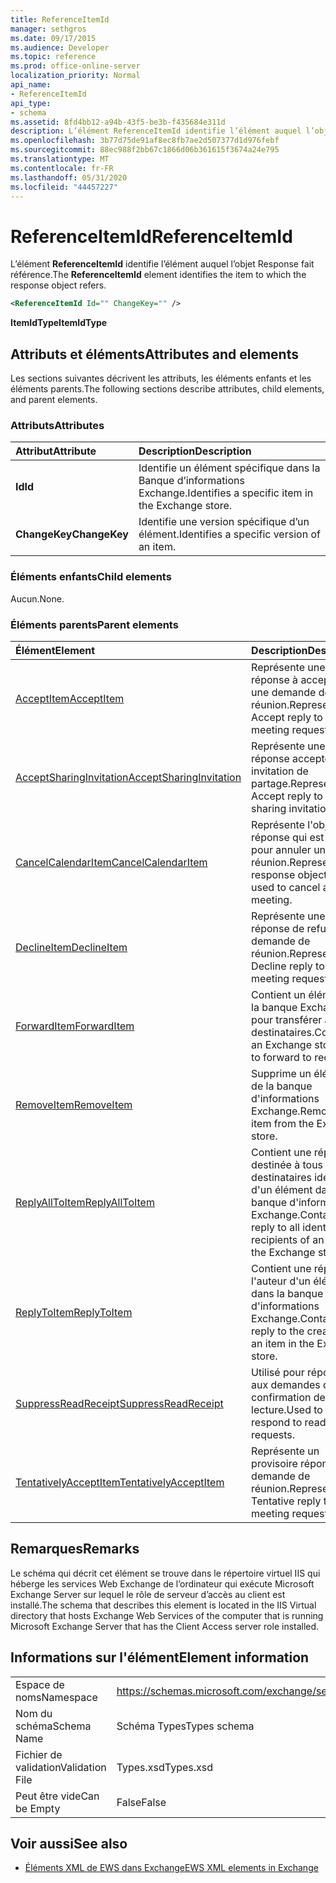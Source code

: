 ```yaml
---
title: ReferenceItemId
manager: sethgros
ms.date: 09/17/2015
ms.audience: Developer
ms.topic: reference
ms.prod: office-online-server
localization_priority: Normal
api_name:
- ReferenceItemId
api_type:
- schema
ms.assetid: 8fd4bb12-a94b-43f5-be3b-f435684e311d
description: L’élément ReferenceItemId identifie l’élément auquel l’objet Response fait référence.
ms.openlocfilehash: 3b77d75de91af8ec8fb7ae2d507377d1d976febf
ms.sourcegitcommit: 88ec988f2bb67c1866d06b361615f3674a24e795
ms.translationtype: MT
ms.contentlocale: fr-FR
ms.lasthandoff: 05/31/2020
ms.locfileid: "44457227"
---
```

# <a name="referenceitemid"></a><span data-ttu-id="837dd-103">ReferenceItemId</span><span class="sxs-lookup"><span data-stu-id="837dd-103">ReferenceItemId</span></span>

<span data-ttu-id="837dd-104">L’élément **ReferenceItemId** identifie l’élément auquel l’objet Response fait référence.</span><span class="sxs-lookup"><span data-stu-id="837dd-104">The **ReferenceItemId** element identifies the item to which the response object refers.</span></span> 
  
```xml
<ReferenceItemId Id="" ChangeKey="" />
```

 <span data-ttu-id="837dd-105">**ItemIdType**</span><span class="sxs-lookup"><span data-stu-id="837dd-105">**ItemIdType**</span></span>
## <a name="attributes-and-elements"></a><span data-ttu-id="837dd-106">Attributs et éléments</span><span class="sxs-lookup"><span data-stu-id="837dd-106">Attributes and elements</span></span>

<span data-ttu-id="837dd-107">Les sections suivantes décrivent les attributs, les éléments enfants et les éléments parents.</span><span class="sxs-lookup"><span data-stu-id="837dd-107">The following sections describe attributes, child elements, and parent elements.</span></span>
  
### <a name="attributes"></a><span data-ttu-id="837dd-108">Attributs</span><span class="sxs-lookup"><span data-stu-id="837dd-108">Attributes</span></span>

|<span data-ttu-id="837dd-109">**Attribut**</span><span class="sxs-lookup"><span data-stu-id="837dd-109">**Attribute**</span></span>|<span data-ttu-id="837dd-110">**Description**</span><span class="sxs-lookup"><span data-stu-id="837dd-110">**Description**</span></span>|
|:-----|:-----|
|<span data-ttu-id="837dd-111">**Id**</span><span class="sxs-lookup"><span data-stu-id="837dd-111">**Id**</span></span> <br/> |<span data-ttu-id="837dd-112">Identifie un élément spécifique dans la Banque d’informations Exchange.</span><span class="sxs-lookup"><span data-stu-id="837dd-112">Identifies a specific item in the Exchange store.</span></span>  <br/> |
|<span data-ttu-id="837dd-113">**ChangeKey**</span><span class="sxs-lookup"><span data-stu-id="837dd-113">**ChangeKey**</span></span> <br/> |<span data-ttu-id="837dd-114">Identifie une version spécifique d’un élément.</span><span class="sxs-lookup"><span data-stu-id="837dd-114">Identifies a specific version of an item.</span></span>  <br/> |
   
### <a name="child-elements"></a><span data-ttu-id="837dd-115">Éléments enfants</span><span class="sxs-lookup"><span data-stu-id="837dd-115">Child elements</span></span>

<span data-ttu-id="837dd-116">Aucun.</span><span class="sxs-lookup"><span data-stu-id="837dd-116">None.</span></span>
  
### <a name="parent-elements"></a><span data-ttu-id="837dd-117">Éléments parents</span><span class="sxs-lookup"><span data-stu-id="837dd-117">Parent elements</span></span>

|<span data-ttu-id="837dd-118">**Élément**</span><span class="sxs-lookup"><span data-stu-id="837dd-118">**Element**</span></span>|<span data-ttu-id="837dd-119">**Description**</span><span class="sxs-lookup"><span data-stu-id="837dd-119">**Description**</span></span>|
|:-----|:-----|
|[<span data-ttu-id="837dd-120">AcceptItem</span><span class="sxs-lookup"><span data-stu-id="837dd-120">AcceptItem</span></span>](acceptitem.md) <br/> |<span data-ttu-id="837dd-121">Représente une réponse à accepter à une demande de réunion.</span><span class="sxs-lookup"><span data-stu-id="837dd-121">Represents an Accept reply to a meeting request.</span></span>  <br/> |
|[<span data-ttu-id="837dd-122">AcceptSharingInvitation</span><span class="sxs-lookup"><span data-stu-id="837dd-122">AcceptSharingInvitation</span></span>](acceptsharinginvitation.md) <br/> |<span data-ttu-id="837dd-123">Représente une réponse accepter une invitation de partage.</span><span class="sxs-lookup"><span data-stu-id="837dd-123">Represents an Accept reply to a sharing invitation.</span></span>  <br/> |
|[<span data-ttu-id="837dd-124">CancelCalendarItem</span><span class="sxs-lookup"><span data-stu-id="837dd-124">CancelCalendarItem</span></span>](cancelcalendaritem.md) <br/> |<span data-ttu-id="837dd-125">Représente l'objet de réponse qui est utilisé pour annuler une réunion.</span><span class="sxs-lookup"><span data-stu-id="837dd-125">Represents the response object that is used to cancel a meeting.</span></span>  <br/> |
|[<span data-ttu-id="837dd-126">DeclineItem</span><span class="sxs-lookup"><span data-stu-id="837dd-126">DeclineItem</span></span>](declineitem.md) <br/> |<span data-ttu-id="837dd-127">Représente une réponse de refus à une demande de réunion.</span><span class="sxs-lookup"><span data-stu-id="837dd-127">Represents a Decline reply to a meeting request.</span></span>  <br/> |
|[<span data-ttu-id="837dd-128">ForwardItem</span><span class="sxs-lookup"><span data-stu-id="837dd-128">ForwardItem</span></span>](forwarditem.md) <br/> |<span data-ttu-id="837dd-129">Contient un élément de la banque Exchange pour transférer à des destinataires.</span><span class="sxs-lookup"><span data-stu-id="837dd-129">Contains an Exchange store item to forward to recipients.</span></span>  <br/> |
|[<span data-ttu-id="837dd-130">RemoveItem</span><span class="sxs-lookup"><span data-stu-id="837dd-130">RemoveItem</span></span>](removeitem.md) <br/> |<span data-ttu-id="837dd-131">Supprime un élément de la banque d'informations Exchange.</span><span class="sxs-lookup"><span data-stu-id="837dd-131">Removes an item from the Exchange store.</span></span>  <br/> |
|[<span data-ttu-id="837dd-132">ReplyAllToItem</span><span class="sxs-lookup"><span data-stu-id="837dd-132">ReplyAllToItem</span></span>](replyalltoitem.md) <br/> |<span data-ttu-id="837dd-133">Contient une réponse destinée à tous les destinataires identifiés d'un élément dans la banque d'informations Exchange.</span><span class="sxs-lookup"><span data-stu-id="837dd-133">Contains a reply to all identified recipients of an item in the Exchange store.</span></span>  <br/> |
|[<span data-ttu-id="837dd-134">ReplyToItem</span><span class="sxs-lookup"><span data-stu-id="837dd-134">ReplyToItem</span></span>](replytoitem.md) <br/> |<span data-ttu-id="837dd-135">Contient une réponse à l'auteur d'un élément dans la banque d'informations Exchange.</span><span class="sxs-lookup"><span data-stu-id="837dd-135">Contains a reply to the creator of an item in the Exchange store.</span></span>  <br/> |
|[<span data-ttu-id="837dd-136">SuppressReadReceipt</span><span class="sxs-lookup"><span data-stu-id="837dd-136">SuppressReadReceipt</span></span>](suppressreadreceipt.md) <br/> |<span data-ttu-id="837dd-137">Utilisé pour répondre aux demandes de confirmation de lecture.</span><span class="sxs-lookup"><span data-stu-id="837dd-137">Used to respond to read receipt requests.</span></span>  <br/> |
|[<span data-ttu-id="837dd-138">TentativelyAcceptItem</span><span class="sxs-lookup"><span data-stu-id="837dd-138">TentativelyAcceptItem</span></span>](tentativelyacceptitem.md) <br/> |<span data-ttu-id="837dd-139">Représente un provisoire répond à une demande de réunion.</span><span class="sxs-lookup"><span data-stu-id="837dd-139">Represents a Tentative reply to a meeting request.</span></span>  <br/> |
   
## <a name="remarks"></a><span data-ttu-id="837dd-140">Remarques</span><span class="sxs-lookup"><span data-stu-id="837dd-140">Remarks</span></span>

<span data-ttu-id="837dd-141">Le schéma qui décrit cet élément se trouve dans le répertoire virtuel IIS qui héberge les services Web Exchange de l’ordinateur qui exécute Microsoft Exchange Server sur lequel le rôle de serveur d’accès au client est installé.</span><span class="sxs-lookup"><span data-stu-id="837dd-141">The schema that describes this element is located in the IIS Virtual directory that hosts Exchange Web Services of the computer that is running Microsoft Exchange Server that has the Client Access server role installed.</span></span>
  
## <a name="element-information"></a><span data-ttu-id="837dd-142">Informations sur l'élément</span><span class="sxs-lookup"><span data-stu-id="837dd-142">Element information</span></span>

|||
|:-----|:-----|
|<span data-ttu-id="837dd-143">Espace de noms</span><span class="sxs-lookup"><span data-stu-id="837dd-143">Namespace</span></span>  <br/> |https://schemas.microsoft.com/exchange/services/2006/types  <br/> |
|<span data-ttu-id="837dd-144">Nom du schéma</span><span class="sxs-lookup"><span data-stu-id="837dd-144">Schema Name</span></span>  <br/> |<span data-ttu-id="837dd-145">Schéma Types</span><span class="sxs-lookup"><span data-stu-id="837dd-145">Types schema</span></span>  <br/> |
|<span data-ttu-id="837dd-146">Fichier de validation</span><span class="sxs-lookup"><span data-stu-id="837dd-146">Validation File</span></span>  <br/> |<span data-ttu-id="837dd-147">Types.xsd</span><span class="sxs-lookup"><span data-stu-id="837dd-147">Types.xsd</span></span>  <br/> |
|<span data-ttu-id="837dd-148">Peut être vide</span><span class="sxs-lookup"><span data-stu-id="837dd-148">Can be Empty</span></span>  <br/> |<span data-ttu-id="837dd-149">False</span><span class="sxs-lookup"><span data-stu-id="837dd-149">False</span></span>  <br/> |
   
## <a name="see-also"></a><span data-ttu-id="837dd-150">Voir aussi</span><span class="sxs-lookup"><span data-stu-id="837dd-150">See also</span></span>



- [<span data-ttu-id="837dd-151">Éléments XML de EWS dans Exchange</span><span class="sxs-lookup"><span data-stu-id="837dd-151">EWS XML elements in Exchange</span></span>](ews-xml-elements-in-exchange.md)

